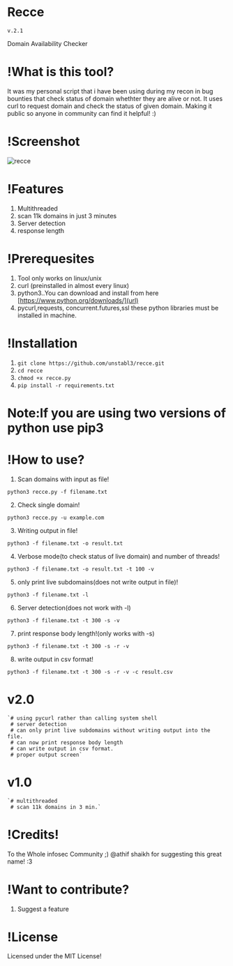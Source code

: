 # Recce
    v.2.1
Domain Availability Checker 

# !What is this tool?
It was my personal script that i have been using during my recon in bug bounties that check status of domain whethter they are alive or not.
It uses curl to request domain and check the status of given domain.
Making it public so anyone in community can find it helpful! :)

# !Screenshot

![recce](https://user-images.githubusercontent.com/48474764/63941389-2749f780-ca89-11e9-87ec-7ba288119947.png)

# !Features
1) Multithreaded
2) scan 11k domains in just 3 minutes
3) Server detection
4) response length

# !Prerequesites
1) Tool only works on linux/unix
2) curl (preinstalled in almost every linux)
3) python3..You can download and install from here [https://www.python.org/downloads/](url)
4) pycurl,requests, concurrent.futures,ssl these python libraries must be installed in machine.

# !Installation
1) `git clone https://github.com/unstabl3/recce.git`
2) `cd recce`
3) `chmod +x recce.py`
4) `pip install -r requirements.txt`
# Note:If you are using two versions of python use pip3

# !How to use?
1) Scan domains with input as file! 

`python3 recce.py -f filename.txt`

2) Check single domain!

`python3 recce.py -u example.com`

3) Writing output in file!

`python3 -f filename.txt -o result.txt`

4) Verbose mode(to check status of live domain) and number of threads!

`python3 -f filename.txt -o result.txt -t 100 -v`

5) only print live subdomains(does not write output in file)!

`python3 -f filename.txt -l`

6) Server detection(does not work with -l)

`python3 -f filename.txt -t 300 -s -v`

7) print response body length!(only works with -s)

`python3 -f filename.txt -t 300 -s -r -v`

8) write output in csv format!

`python3 -f filename.txt -t 300 -s -r -v -c result.csv`

# v2.0
    `# using pycurl rather than calling system shell
     # server detection
     # can only print live subdomains without writing output into the file.
     # can now print response body length
     # can write output in csv format.
     # proper output screen`

# v1.0
    `# multithreaded
     # scan 11k domains in 3 min.`
     
# !Credits!
To the Whole infosec Community ;)
@athif shaikh for suggesting this great name! :3

# !Want to contribute?
1) Suggest a feature 

# !License
Licensed under the MIT License!
